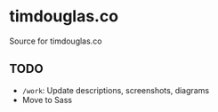 # timdouglas.co

Source for timdouglas.co

## TODO
 - `/work`: Update descriptions, screenshots, diagrams
 - Move to Sass
